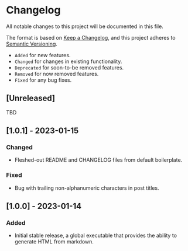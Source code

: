 # Changelog

All notable changes to this project will be documented in this file.

The format is based on [Keep a Changelog](https://keepachangelog.com/en/1.0.0/), and this project adheres to
[Semantic Versioning](https://semver.org/spec/v2.0.0.html).

* `Added` for new features.
* `Changed` for changes in existing functionality.
* `Deprecated` for soon-to-be removed features.
* `Removed` for now removed features.
* `Fixed` for any bug fixes.

## [Unreleased]

TBD

## [1.0.1] - 2023-01-15 

### Changed

* Fleshed-out README and CHANGELOG files from default boilerplate.

### Fixed

* Bug with trailing non-alphanumeric characters in post titles.
 
## [1.0.0] - 2023-01-14

### Added

* Initial stable release, a global executable that provides the ability to generate HTML from markdown.

